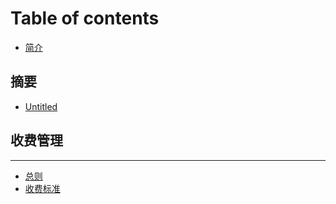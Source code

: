 # Table of contents

* [简介](README.md)

## 摘要

* [Untitled](zhai-yao/untitled-1.md)

## 收费管理

---

* [总则](zong-ze.md)
* [收费标准](shou-fei-biao-zhun.md)


